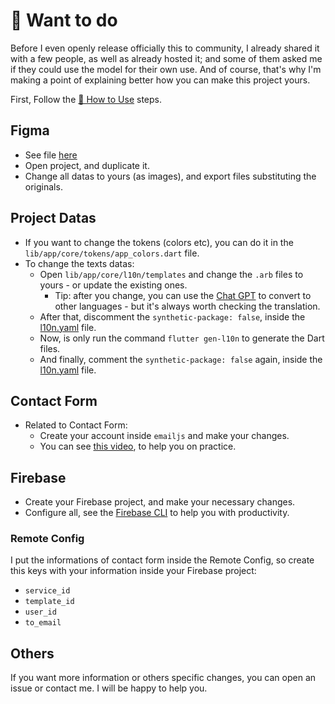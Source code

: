 # 🤩 Want to do

Before I even openly release officially this to community, I already shared it with a few people, as well as already hosted it; and some of them asked me if they could use the model for their own use. And of course, that's why I'm making a point of explaining better how you can make this project yours.

First, Follow the [🤔 How to Use](./README.md#-how-to-use) steps.

## Figma

- See file [here](https://www.figma.com/file/Dgq4C5dLgtWK2sb0KebmEZ/%40felipecastrosales---Portfolio?type=design&node-id=0%3A1&mode=design&t=RTugDZN5S2knn3Nk-1)
- Open project, and duplicate it.
- Change all datas to yours (as images), and export files substituting the originals.

## Project Datas

- If you want to change the tokens (colors etc), you can do it in the `lib/app/core/tokens/app_colors.dart` file.
- To change the texts datas:
  - Open `lib/app/core/l10n/templates` and change the `.arb` files to yours - or update the existing ones.
    - Tip: after you change, you can use the [Chat GPT](https://chat.openai.com/) to convert to other languages - but it's always worth checking the translation.
  - After that, discomment the `synthetic-package: false`, inside the [l10n.yaml](l10n.yaml) file.
  - Now, is only run the command `flutter gen-l10n` to generate the Dart files.
  - And finally, comment the `synthetic-package: false` again, inside the [l10n.yaml](l10n.yaml) file.

## Contact Form

- Related to Contact Form:
  - Create your account inside `emailjs` and make your changes.
  - You can see [this video](https://www.youtube.com/watch?v=9HW3MZ_tsdo), to help you on practice.

## Firebase

- Create your Firebase project, and make your necessary changes.
- Configure all, see the [Firebase CLI](https://firebase.flutter.dev/docs/cli/) to help you with productivity.

### Remote Config

I put the informations of contact form inside the Remote Config, so create this keys with your information inside your Firebase project:

- `service_id`
- `template_id`
- `user_id`
- `to_email`

## Others

If you want more information or others specific changes, you can open an issue or contact me. I will be happy to help you.
